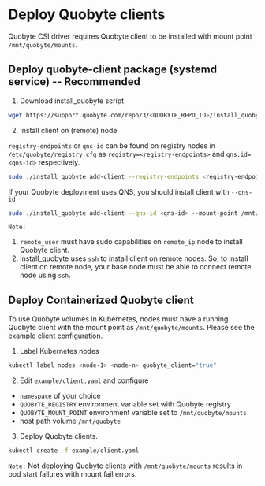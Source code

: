 # Deploy Quobyte clients

Quobyte CSI driver requires Quobyte client to be installed with mount point `/mnt/quobyte/mounts`.

## Deploy quobyte-client package (systemd service) -- **Recommended**

1. Download install_quobyte script

```bash
wget https://support.quobyte.com/repo/3/<QUOBYTE_REPO_ID>/install_quobyte && chmod +x install_quobyte
```

2. Install client on (remote) node

`registry-endpoints` or `qns-id` can be found on registry nodes in `/etc/quobyte/registry.cfg` as `registry=<registry-endpoints>` and `qns.id=<qns-id>` respectively. 

```bash
sudo ./install_quobyte add-client --registry-endpoints <registry-endpoints> --mount-point /mnt/quobyte/mounts --repo-id <QUOBYTE_REPO_ID> [remote_user@remote_ip]
```

If your Quobyte deployment uses QNS, you should install client with `--qns-id`

```bash
sudo ./install_quobyte add-client --qns-id <qns-id> --mount-point /mnt/quobyte/mounts --repo-id <QUOBYTE_REPO_ID> [remote_user@remote_ip]
```

`Note:` 
1. `remote_user` must have sudo capabilities on `remote_ip` node to install Quobyte client.
2. install_quobyte uses `ssh` to install client on remote nodes. So, to install client on remote node,
 your base node must be able to connect remote node using `ssh`.

## Deploy Containerized Quobyte client

To use Quobyte volumes in Kubernetes, nodes must have a running Quobyte client
 with the mount point as `/mnt/quobyte/mounts`. Please see the
 [example client configuration](https://github.com/quobyte/quobyte-csi/blob/v1.0.0/example/client.yaml).

1. Label Kubernetes nodes

```bash
kubectl label nodes <node-1> <node-n> quobyte_client="true"
```

2. Edit `example/client.yaml` and configure

  * `namespace` of your choice
  * `QUOBYTE_REGISTRY` environment variable set with Quobyte registry
  * `QUOBYTE_MOUNT_POINT` environment variable set to `/mnt/quobyte/mounts`
  * host path volume `/mnt/quobyte`  

3. Deploy Quobyte clients.

```bash
kubectl create -f example/client.yaml
```

`Note:` Not deploying Quobyte clients with `/mnt/quobyte/mounts` results in pod start failures with mount fail errors.
